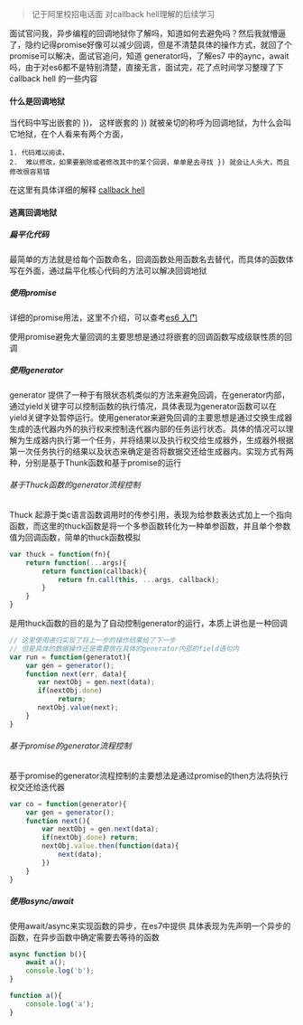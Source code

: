 > 记于阿里校招电话面 对callback hell理解的后续学习

面试官问我，异步编程的回调地狱你了解吗，知道如何去避免吗？然后我就懵逼了，隐约记得promise好像可以减少回调，但是不清楚具体的操作方式，就回了个promise可以解决，面试官追问，知道 generator吗，了解es7 中的aync，await吗，由于对es6都不是特别清楚，直接无言，面试完，花了点时间学习整理了下 callback hell 的一些内容

#### 什么是回调地狱

当代码中写出嵌套的 })， 这样嵌套的 }) 就被亲切的称呼为回调地狱，为什么会叫它地狱，在个人看来有两个方面，

	1. 代码难以阅读，
	2.  难以修改，如果要删除或者修改其中的某个回调，单单是去寻找 }) 就会让人头大，而且修改很容易错

在这里有具体详细的解释 [callback hell](https://www.callbackhell.com/)

#### 逃离回调地狱

##### 扁平化代码

最简单的方法就是给每个函数命名，回调函数处用函数名去替代，而具体的函数体写在外面，通过扁平化核心代码的方法可以解决回调地狱

##### 使用promise

详细的promise用法，这里不介绍，可以查考[es6 入门](http://es6.ruanyifeng.com/#docs/generator-async)

使用promise避免大量回调的主要思想是通过将嵌套的回调函数写成级联性质的回调

##### 使用generator

generator 提供了一种于有限状态机类似的方法来避免回调，在generator内部，通过yield关键字可以控制函数的执行情况，具体表现为generator函数可以在yield关键字处暂停运行。使用generator来避免回调的主要思想是通过交换生成器生成的迭代器内外的执行权来控制迭代器内部的任务运行状态。具体的情况可以理解为生成器内执行第一个任务，并将结果以及执行权交给生成器外，生成器外根据第一次任务执行的结果以及状态来确定是否将数据交还给生成器内。实现方式有两种，分别是基于Thunk函数和基于promise的运行

###### 基于Thuck函数的generator流程控制

Thuck 起源于类c语言函数调用时的传参引用，表现为给参数表达式加上一个指向函数，而这里的thuck函数是将一个多参函数转化为一种单参函数，并且单个参数值为回调函数，简单的thuck函数模拟

```Javascript
var thuck = function(fn){
    return function(...args){
        return function(callback){
            return fn.call(this, ...args, callback); 
        }
    }
}
```

是用thuck函数的目的是为了自动控制generator的运行，本质上讲也是一种回调

```javascript
// 这里使用递归实现了将上一步的操作结果给了下一步
// 但是具体的数据操作还是需要放在具体的generator内部的field语句内
var run = function(generatot){
    var gen = generator(); 
    function next(err, data){
       var nextObj = gen.next(data); 
       if(nextObj.done)
            return; 
       nextObj.value(next);
    }
}
```

###### 基于promise的generator流程控制

基于promise的generator流程控制的主要想法是通过promise的then方法将执行权交还给迭代器

```javascript
var co = function(generator){
    var gen = generator();
    function next(){
        var nextObj = gen.next(data); 
        if(nextObj.done) return; 
        nextObj.value.then(function(data){
            next(data);
        })
    }
}
```

##### 使用async/await

使用await/async来实现函数的异步，在es7中提供 具体表现为先声明一个异步的函数，在异步函数中确定需要去等待的函数

```Javascript
async function b(){
    await a();
    console.log('b');
}

function a(){
    console.log('a');
}
```


